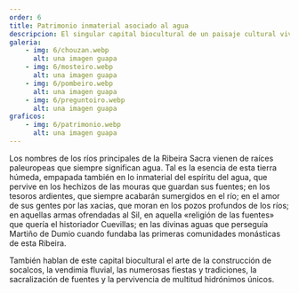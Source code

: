 ```yaml
---
order: 6
title: Patrimonio inmaterial asociado al agua
descripcion: El singular capital biocultural de un paisaje cultural vivo y el patrimonio inmaterial asociado a la cultura del agua.
galeria:
    - img: 6/chouzan.webp 
      alt: una imagen guapa
    - img: 6/mosteiro.webp 
      alt: una imagen guapa
    - img: 6/pombeiro.webp 
      alt: una imagen guapa
    - img: 6/preguntoiro.webp 
      alt: una imagen guapa
graficos:
    - img: 6/patrimonio.webp 
      alt: una imagen guapa
---
```


Los nombres de los ríos principales de la Ribeira Sacra vienen de raíces paleuropeas que siempre significan agua. Tal es la esencia de esta tierra húmeda, empapada también en lo inmaterial del espíritu del agua, que pervive en los hechizos de las mouras que guardan sus fuentes; en los tesoros ardientes, que siempre acabarán sumergidos en el río; en el amor de sus gentes por las xacias, que moran en los pozos profundos de los ríos; en aquellas armas ofrendadas al Sil, en aquella «religión de las fuentes» que quería el historiador Cuevillas; en las divinas aguas que perseguía Martiño de Dumio cuando fundaba las primeras comunidades monásticas de esta Ribeira.


También hablan de este capital biocultural el arte de la construcción de socalcos, la vendimia fluvial, las numerosas fiestas y tradiciones, la sacralización de fuentes y la pervivencia de multitud hidrónimos únicos.